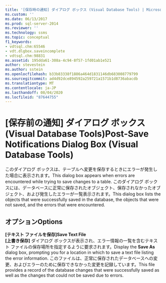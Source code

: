 ```yaml
---
title: '[保存時の通知] ダイアログ ボックス (Visual Database Tools) | Microsoft Docs'
ms.custom: ''
ms.date: 06/13/2017
ms.prod: sql-server-2014
ms.reviewer: ''
ms.technology: ssms
ms.topic: conceptual
f1_keywords:
- vdtsql.chm:65546
- vdt.dlgbox.saveincomplete
- vdtsql.chm:98831
ms.assetid: 195dda61-308a-4c94-8f57-1fd01ab1e521
author: stevestein
ms.author: sstein
ms.openlocfilehash: b33b83338f1886a464d1831146db683008779799
ms.sourcegitcommit: ad4d92dce894592a259721a1571b1d8736abacdb
ms.translationtype: MT
ms.contentlocale: ja-JP
ms.lasthandoff: 08/04/2020
ms.locfileid: "87644755"
---
```

# <a name="post-save-notifications-dialog-box-visual-database-tools"></a><span data-ttu-id="f9166-102">[保存前の通知] ダイアログ ボックス (Visual Database Tools)</span><span class="sxs-lookup"><span data-stu-id="f9166-102">Post-Save Notifications Dialog Box (Visual Database Tools)</span></span>
  <span data-ttu-id="f9166-103">このダイアログ ボックスは、テーブルへ変更を保存するときにエラーが発生した場合に表示されます。</span><span class="sxs-lookup"><span data-stu-id="f9166-103">This dialog box appears when errors are encountered while trying to save changes to a table.</span></span> <span data-ttu-id="f9166-104">このダイアログ ボックスには、データベースに正常に保存されたオブジェクト、保存されなかったオブジェクト、および発生したエラーが一覧表示されます。</span><span class="sxs-lookup"><span data-stu-id="f9166-104">This dialog box lists the objects that were successfully saved in the database, the objects that were not saved, and the errors that were encountered.</span></span>  
  
## <a name="options"></a><span data-ttu-id="f9166-105">オプション</span><span class="sxs-lookup"><span data-stu-id="f9166-105">Options</span></span>  
 <span data-ttu-id="f9166-106">**[テキスト ファイルを保存]**</span><span class="sxs-lookup"><span data-stu-id="f9166-106">**Save Text File**</span></span>  
 <span data-ttu-id="f9166-107">**[上書き保存]** ダイアログ ボックスが表示され、エラー情報の一覧を含むテキスト ファイルの保存場所を指定するように要求されます。</span><span class="sxs-lookup"><span data-stu-id="f9166-107">Display the **Save As** dialog box, prompting you for a location in which to save a text file listing the error information.</span></span> <span data-ttu-id="f9166-108">このファイルは、正常に保存されたデータベースへの変更、およびエラーのために保存できなかった変更を記録しています。</span><span class="sxs-lookup"><span data-stu-id="f9166-108">This file provides a record of the database changes that were successfully saved as well as the changes that could not be saved due to errors.</span></span>  
  
  
